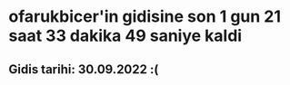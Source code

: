 # ofarukbicer'in gidisine son 1 gun 21 saat 33 dakika 49 saniye kaldi

## Gidis tarihi: 30.09.2022 :(